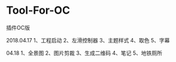 # Tool-For-OC
插件OC版

2018.04.17
1、工程启动
2、左滑控制器
3、主题样式
4、取色
5、字幕

04.18
1、全景图
2、图片剪裁
3、生成二维码
4、笔记
5、地铁厕所
